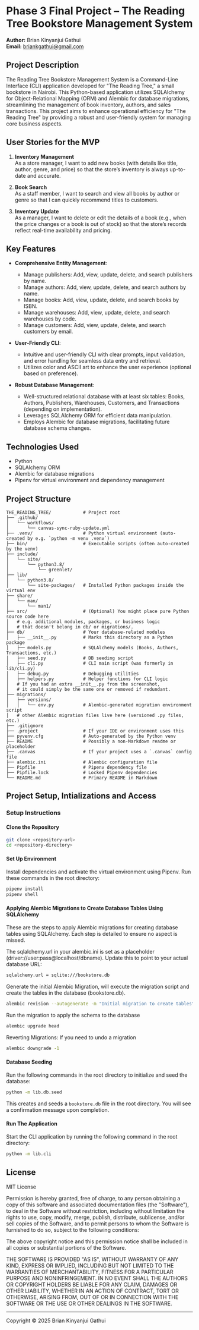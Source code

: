 # Phase 3 Final Project – The Reading Tree Bookstore Management System

**Author:** Brian Kinyanjui Gathui  
**Email:** briankgathui@gmail.com

## Project Description
The Reading Tree Bookstore Management System is a Command-Line Interface (CLI) application developed for "The Reading Tree," a small bookstore in Nairobi. This Python-based application utilizes SQLAlchemy for Object-Relational Mapping (ORM) and Alembic for database migrations, streamlining the management of book inventory, authors, and sales transactions. This project aims to enhance operational efficiency for "The Reading Tree" by providing a robust and user-friendly system for managing core business aspects.

## User Stories for the MVP

1. **Inventory Management**  
   As a store manager, I want to add new books (with details like title, author, genre, and price) so that the store’s inventory is always up-to-date and accurate.

2. **Book Search**  
   As a staff member, I want to search and view all books by author or genre so that I can quickly recommend titles to customers.

3. **Inventory Update**  
   As a manager, I want to delete or edit the details of a book (e.g., when the price changes or a book is out of stock) so that the store’s records reflect real-time availability and pricing.

## Key Features

- **Comprehensive Entity Management**:  
  - Manage publishers: Add, view, update, delete, and search publishers by name.  
  - Manage authors: Add, view, update, delete, and search authors by name.  
  - Manage books: Add, view, update, delete, and search books by ISBN.  
  - Manage warehouses: Add, view, update, delete, and search warehouses by code.  
  - Manage customers: Add, view, update, delete, and search customers by email.

- **User-Friendly CLI**:  
  - Intuitive and user-friendly CLI with clear prompts, input validation, and error handling for seamless data entry and retrieval.  
  - Utilizes color and ASCII art to enhance the user experience (optional based on preference).

- **Robust Database Management**:  
  - Well-structured relational database with at least six tables: Books, Authors, Publishers, Warehouses, Customers, and Transactions (depending on implementation).  
  - Leverages SQLAlchemy ORM for efficient data manipulation.  
  - Employs Alembic for database migrations, facilitating future database schema changes.

## Technologies Used

- Python
- SQLAlchemy ORM
- Alembic for database migrations
- Pipenv for virtual environment and dependency management

## Project Structure

```
THE_READING_TREE/            # Project root
├── .github/
│   └── workflows/
│       └── canvas-sync-ruby-update.yml
├── .venv/                   # Python virtual environment (auto-created by e.g. `python -m venv .venv`)
├── bin/                     # Executable scripts (often auto-created by the venv)
├── include/
│   └── site/
│       └── python3.8/
│           └── greenlet/
├── lib/
│   └── python3.8/
│       └── site-packages/   # Installed Python packages inside the virtual env
├── share/
│   └── man/
│       └── man1/
├── src/                     # (Optional) You might place pure Python source code here
│   # e.g. additional modules, packages, or business logic
│   # that doesn't belong in db/ or migrations/.
├── db/                      # Your database-related modules
│   ├── __init__.py          # Marks this directory as a Python package
│   ├── models.py            # SQLAlchemy models (Books, Authors, Transactions, etc.)
│   ├── seed.py              # DB seeding script
│   ├── cli.py               # CLI main script (was formerly in lib/cli.py)
│   ├── debug.py             # Debugging utilities
│   ├── helpers.py           # Helper functions for CLI logic
│   # If you had an extra __init__.py from the screenshot,
│   # it could simply be the same one or removed if redundant.
├── migrations/
│   ├── versions/
│   │   └── env.py           # Alembic-generated migration environment script
│   # other Alembic migration files live here (versioned .py files, etc.)
├── .gitignore
├── .project                 # If your IDE or environment uses this
├── pyvenv.cfg               # Auto-generated by the Python venv
├── README                   # Possibly a non-Markdown readme or placeholder
├── .canvas                  # If your project uses a `.canvas` config file
├── alembic.ini              # Alembic configuration file
├── Pipfile                  # Pipenv dependency file
├── Pipfile.lock             # Locked Pipenv dependencies
└── README.md                # Primary README in Markdown

```


## Project Setup, Intializations and Access

### Setup Instructions
#### Clone the Repository

```bash
git clone <repository-url>
cd <repository-directory>
```

#### Set Up Environment

Install dependencies and activate the virtual environment using Pipenv. Run these commands in the root directory:

```bash
pipenv install
pipenv shell
```
#### Applying Alembic Migrations to Create Database Tables Using SQLAlchemy

These are the steps to apply Alembic migrations for creating database tables using SQLAlchemy. Each step is detailed to ensure no aspect is missed.

The sqlalchemy.url in your alembic.ini is set as a placeholder (driver://user:pass@localhost/dbname). Update this to point to your actual database URL:

```bash
sqlalchemy.url = sqlite:///bookstore.db
```

Generate the initial Alembic Migration, will execute the migration script and create the tables in the database (bookstore.db).
```bash
alembic revision --autogenerate -m "Initial migration to create tables"
```

Run the migration to apply the schema to the database
```bash
alembic upgrade head
```

Reverting Migrations: If you need to undo a migration
```bash
alembic downgrade -1
```


#### Database Seeding

Run the following commands in the root directory to initialize and seed the database:

```bash
python -m lib.db.seed
```
This creates and seeds a `bookstore.db` file in the root directory. You will see a confirmation message upon completion.

#### Run The Application

Start the CLI application by running the following command in the root directory:

```bash
python -m lib.cli
```

## License

MIT License  

Permission is hereby granted, free of charge, to any person obtaining a copy of this software and associated documentation files (the "Software"), to deal in the Software without restriction, including without limitation the rights to use, copy, modify, merge, publish, distribute, sublicense, and/or sell copies of the Software, and to permit persons to whom the Software is furnished to do so, subject to the following conditions:

The above copyright notice and this permission notice shall be included in all copies or substantial portions of the Software.

THE SOFTWARE IS PROVIDED "AS IS", WITHOUT WARRANTY OF ANY KIND, EXPRESS OR IMPLIED, INCLUDING BUT NOT LIMITED TO THE WARRANTIES OF MERCHANTABILITY, FITNESS FOR A PARTICULAR PURPOSE AND NONINFRINGEMENT. IN NO EVENT SHALL THE AUTHORS OR COPYRIGHT HOLDERS BE LIABLE FOR ANY CLAIM, DAMAGES OR OTHER LIABILITY, WHETHER IN AN ACTION OF CONTRACT, TORT OR OTHERWISE, ARISING FROM, OUT OF OR IN CONNECTION WITH THE SOFTWARE OR THE USE OR OTHER DEALINGS IN THE SOFTWARE.

---

Copyright © 2025 Brian Kinyanjui Gathui
